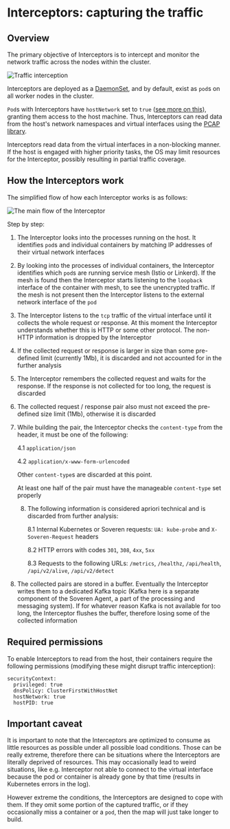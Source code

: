 # Interceptors: capturing the traffic

## Overview

The primary objective of Interceptors is to intercept and monitor the network traffic across the nodes within the cluster.

![Traffic interception](../../img/architecture/interception.png "Traffic interception")

Interceptors are deployed as a [DaemonSet](https://kubernetes.io/docs/concepts/workloads/controllers/daemonset/), and by default, exist as `pod`s on all worker nodes in the cluster.

`Pod`s with Interceptors have `hostNetwork` set to `true` ([see more on this](#required-permissions)), granting them access to the host machine. Thus, Interceptors can read data from the host's network namespaces and virtual interfaces using the [PCAP library](https://www.tcpdump.org/).

Interceptors read data from the virtual interfaces in a non-blocking manner. If the host is engaged with higher priority tasks, the OS may limit resources for the Interceptor, possibly resulting in partial traffic coverage.

## How the Interceptors work

The simplified flow of how each Interceptor works is as follows:

![The main flow of the Interceptor](../../img/architecture/interceptor-flow.png "The main flow of the Interceptor")

Step by step:

1. The Interceptor looks into the processes running on the host. It identifies `pod`s and individual containers by matching IP addresses of their virtual network interfaces

2. By looking into the processes of individual containers, the Interceptor identifies which `pod`s are running service mesh (Istio or Linkerd). If the mesh is found then the Interceptor starts listening to the `loopback` interface of the container with mesh, to see the unencrypted traffic. If the mesh is not present then the Interceptor listens to the external network interface of the `pod`

3. The Interceptor listens to the `tcp` traffic of the virtual interface until it collects the whole request or response. At this moment the Interceptor understands whether this is HTTP or some other protocol. The non-HTTP information is dropped by the Interceptor

4. If the collected request or response is larger in size than some pre-defined limit (currently 1Mb), it is discarded and not accounted for in the further analysis

5. The Interceptor remembers the collected request and waits for the response. If the response is not collected for too long, the request is discarded

6. The collected request / response pair also must not exceed the pre-defined size limit (1Mb), otherwise it is discarded

7. While building the pair, the Interceptor checks the `content-type` from the header, it must be one of the following:

   4.1 `application/json`

   4.2 `application/x-www-form-urlencoded`

   Other `content-type`s are discarded at this point.

   At least one half of the pair must have the manageable `content-type` set properly

   8. The following information is considered apriori technical and is discarded from further analysis:

       8.1 Internal Kubernetes or Soveren requests: `UA: kube-probe` and `X-Soveren-Request` headers

       8.2 HTTP errors with codes `301`, `308`, `4xx`, `5xx`

       8.3 Requests to the following URLs: `/metrics`, `/healthz`, `/api/health`, `/api/v2/alive`, `/api/v2/detect`

9. The collected pairs are stored in a buffer. Eventually the Interceptor writes them to a dedicated Kafka topic (Kafka here is a separate component of the Soveren Agent, a part of the processing and messaging system). If for whatever reason Kafka is not available for too long, the Interceptor flushes the buffer, therefore losing some of the collected information

## Required permissions

To enable Interceptors to read from the host, their containers require the following permissions (modifying these might disrupt traffic interception):

```shell
securityContext:
  privileged: true
  dnsPolicy: ClusterFirstWithHostNet
  hostNetwork: true
  hostPID: true
```

## Important caveat

It is important to note that the Interceptors are optimized to consume as little resources as possible under all possible load conditions. Those can be really extreme, therefore there can be situations where the Interceptors are literally deprived of resources. This may occasionally lead to weird situations, like e.g. Interceptor not able to connect to the virtual interface because the pod or container is already gone by that time (results in Kubernetes errors in the log).

However extreme the conditions, the Interceptors are designed to cope with them. If they omit some portion of the captured traffic, or if they occasionally miss a container or a `pod`, then the map will just take longer to build. 